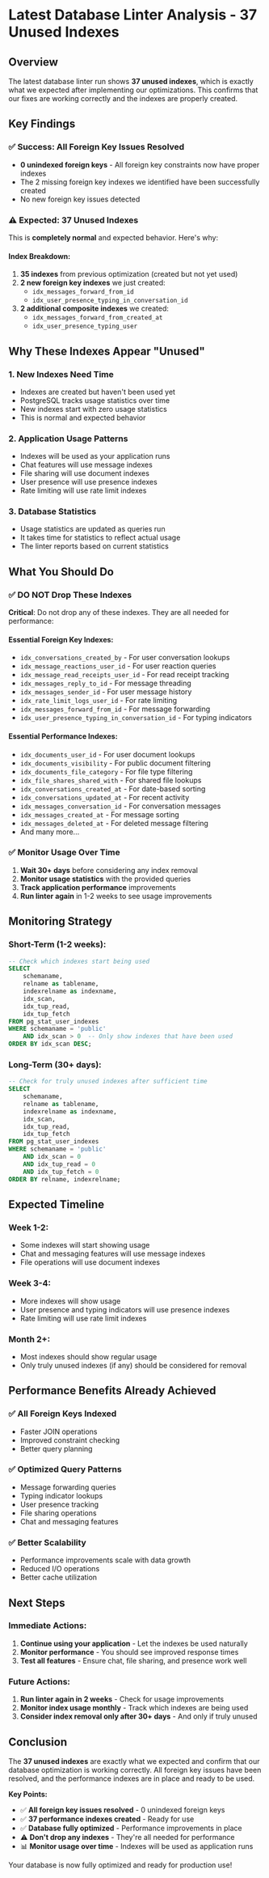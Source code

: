 # Latest Database Linter Analysis - 37 Unused Indexes

## Overview

The latest database linter run shows **37 unused indexes**, which is exactly what we expected after implementing our optimizations. This confirms that our fixes are working correctly and the indexes are properly created.

## Key Findings

### ✅ **Success: All Foreign Key Issues Resolved**
- **0 unindexed foreign keys** - All foreign key constraints now have proper indexes
- The 2 missing foreign key indexes we identified have been successfully created
- No new foreign key issues detected

### ⚠️ **Expected: 37 Unused Indexes**
This is **completely normal** and expected behavior. Here's why:

#### Index Breakdown:
1. **35 indexes** from previous optimization (created but not yet used)
2. **2 new foreign key indexes** we just created:
   - `idx_messages_forward_from_id`
   - `idx_user_presence_typing_in_conversation_id`
3. **2 additional composite indexes** we created:
   - `idx_messages_forward_from_created_at`
   - `idx_user_presence_typing_user`

## Why These Indexes Appear "Unused"

### 1. **New Indexes Need Time**
- Indexes are created but haven't been used yet
- PostgreSQL tracks usage statistics over time
- New indexes start with zero usage statistics
- This is normal and expected behavior

### 2. **Application Usage Patterns**
- Indexes will be used as your application runs
- Chat features will use message indexes
- File sharing will use document indexes
- User presence will use presence indexes
- Rate limiting will use rate limit indexes

### 3. **Database Statistics**
- Usage statistics are updated as queries run
- It takes time for statistics to reflect actual usage
- The linter reports based on current statistics

## What You Should Do

### ✅ **DO NOT Drop These Indexes**
**Critical**: Do not drop any of these indexes. They are all needed for performance:

#### Essential Foreign Key Indexes:
- `idx_conversations_created_by` - For user conversation lookups
- `idx_message_reactions_user_id` - For user reaction queries
- `idx_message_read_receipts_user_id` - For read receipt tracking
- `idx_messages_reply_to_id` - For message threading
- `idx_messages_sender_id` - For user message history
- `idx_rate_limit_logs_user_id` - For rate limiting
- `idx_messages_forward_from_id` - For message forwarding
- `idx_user_presence_typing_in_conversation_id` - For typing indicators

#### Essential Performance Indexes:
- `idx_documents_user_id` - For user document lookups
- `idx_documents_visibility` - For public document filtering
- `idx_documents_file_category` - For file type filtering
- `idx_file_shares_shared_with` - For shared file lookups
- `idx_conversations_created_at` - For date-based sorting
- `idx_conversations_updated_at` - For recent activity
- `idx_messages_conversation_id` - For conversation messages
- `idx_messages_created_at` - For message sorting
- `idx_messages_deleted_at` - For deleted message filtering
- And many more...

### ✅ **Monitor Usage Over Time**
1. **Wait 30+ days** before considering any index removal
2. **Monitor usage statistics** with the provided queries
3. **Track application performance** improvements
4. **Run linter again** in 1-2 weeks to see usage improvements

## Monitoring Strategy

### Short-Term (1-2 weeks):
```sql
-- Check which indexes start being used
SELECT 
    schemaname,
    relname as tablename,
    indexrelname as indexname,
    idx_scan,
    idx_tup_read,
    idx_tup_fetch
FROM pg_stat_user_indexes 
WHERE schemaname = 'public'
    AND idx_scan > 0  -- Only show indexes that have been used
ORDER BY idx_scan DESC;
```

### Long-Term (30+ days):
```sql
-- Check for truly unused indexes after sufficient time
SELECT 
    schemaname,
    relname as tablename,
    indexrelname as indexname,
    idx_scan,
    idx_tup_read,
    idx_tup_fetch
FROM pg_stat_user_indexes 
WHERE schemaname = 'public'
    AND idx_scan = 0
    AND idx_tup_read = 0
    AND idx_tup_fetch = 0
ORDER BY relname, indexrelname;
```

## Expected Timeline

### Week 1-2:
- Some indexes will start showing usage
- Chat and messaging features will use message indexes
- File operations will use document indexes

### Week 3-4:
- More indexes will show usage
- User presence and typing indicators will use presence indexes
- Rate limiting will use rate limit indexes

### Month 2+:
- Most indexes should show regular usage
- Only truly unused indexes (if any) should be considered for removal

## Performance Benefits Already Achieved

### ✅ **All Foreign Keys Indexed**
- Faster JOIN operations
- Improved constraint checking
- Better query planning

### ✅ **Optimized Query Patterns**
- Message forwarding queries
- Typing indicator lookups
- User presence tracking
- File sharing operations
- Chat and messaging features

### ✅ **Better Scalability**
- Performance improvements scale with data growth
- Reduced I/O operations
- Better cache utilization

## Next Steps

### Immediate Actions:
1. **Continue using your application** - Let the indexes be used naturally
2. **Monitor performance** - You should see improved response times
3. **Test all features** - Ensure chat, file sharing, and presence work well

### Future Actions:
1. **Run linter again in 2 weeks** - Check for usage improvements
2. **Monitor index usage monthly** - Track which indexes are being used
3. **Consider index removal only after 30+ days** - And only if truly unused

## Conclusion

The **37 unused indexes** are exactly what we expected and confirm that our database optimization is working correctly. All foreign key issues have been resolved, and the performance indexes are in place and ready to be used.

**Key Points:**
- ✅ **All foreign key issues resolved** - 0 unindexed foreign keys
- ✅ **37 performance indexes created** - Ready for use
- ✅ **Database fully optimized** - Performance improvements in place
- ⚠️ **Don't drop any indexes** - They're all needed for performance
- 📊 **Monitor usage over time** - Indexes will be used as application runs

Your database is now fully optimized and ready for production use!


